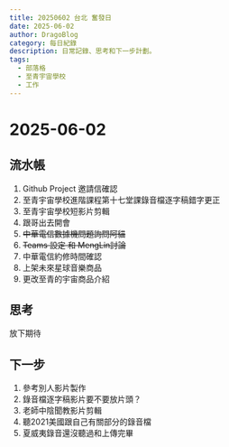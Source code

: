 ```yaml
---
title: 20250602 台北 奮發日
date: 2025-06-02
author: DragoBlog
category: 每日紀錄
description: 日常記錄、思考和下一步計劃。
tags:
  - 部落格
  - 至青宇宙學校
  - 工作
---
```


# 2025-06-02

<PostMeta />



## 流水帳

1. Github Project 邀請信確認
2. 至青宇宙學校進階課程第十七堂課錄音檔逐字稿錯字更正
3. 至青宇宙學校短影片剪輯
4. 跟哥出去開會
5. ~~中華電信數據機問題詢問阿貓~~
6. ~~Teams 設定 和 MengLin討論~~
7. 中華電信約修時間確認
8. 上架未來星球音樂商品
9. 更改至青的宇宙商品介紹

## 思考
放下期待 




## 下一步
1. 參考別人影片製作
2. 錄音檔逐字稿影片要不要放片頭？
3. 老師中陰聞教影片剪輯
4. 聽2021美國跟自己有關部分的錄音檔
5. 夏威夷錄音還沒聽過和上傳完畢

